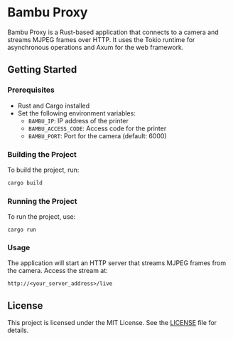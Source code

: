 # Bambu Proxy

Bambu Proxy is a Rust-based application that connects to a camera and streams MJPEG frames over HTTP. It uses the Tokio runtime for asynchronous operations and Axum for the web framework.

## Getting Started

### Prerequisites

- Rust and Cargo installed
- Set the following environment variables:
  - `BAMBU_IP`: IP address of the printer
  - `BAMBU_ACCESS_CODE`: Access code for the printer
  - `BAMBU_PORT`: Port for the camera (default: 6000)

### Building the Project

To build the project, run:

```sh
cargo build
```

### Running the Project

To run the project, use:

```
cargo run
```

### Usage

The application will start an HTTP server that streams MJPEG frames from the camera. Access the stream at:

```
http://<your_server_address>/live
```

## License

This project is licensed under the MIT License. See the [LICENSE](LICENSE) file for details.
